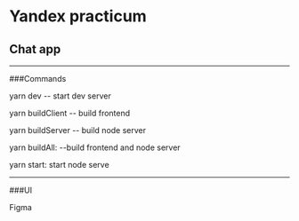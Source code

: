 # Yandex practicum 
## Chat app

---------

###Commands

yarn dev -- start dev server

yarn buildClient -- build frontend

yarn buildServer -- build node server

yarn buildAll: --build frontend and node server

yarn start: start node serve

---------


###UI

Figma

